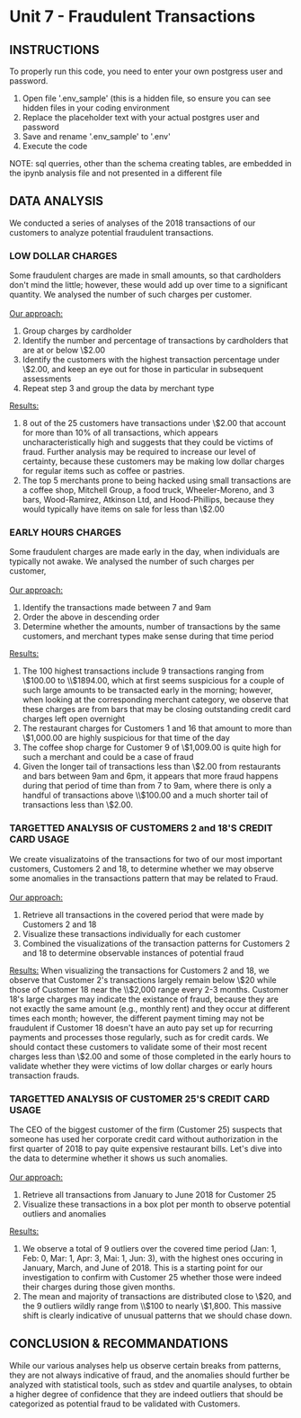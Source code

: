 # Unit 7 - Fraudulent Transactions

## INSTRUCTIONS

To properly run this code, you need to enter your own postgress user and password.

1. Open file '.env_sample' (this is a hidden file, so ensure you can see hidden files in your coding environment
2. Replace the placeholder text with your actual postgres user and password
3. Save and rename '.env_sample' to '.env'
4. Execute the code

NOTE: sql querries, other than the schema creating tables, are embedded in the ipynb analysis file and not presented in a different file

## DATA ANALYSIS

We conducted a series of analyses of the 2018 transactions of our customers to analyze potential fraudulent transactions.

### LOW DOLLAR CHARGES

Some fraudulent charges are made in small amounts, so that cardholders don't mind the little; however, these would add up over time to a significant quantity. We analysed the number of such charges per customer.
<br><br>
<u>Our approach:</u>
1. Group charges by cardholder
2. Identify the number and percentage of transactions by cardholders that are at or below \\$2.00
3. Identify the customers with the highest transaction percentage under \\$2.00, and keep an eye out for those in particular in subsequent assessments
4. Repeat step 3 and group the data by merchant type

<u>Results:</u>
1. 8 out of the 25 customers have transactions under \\$2.00 that account for more than 10% of all transactions, which appears uncharacteristically high and suggests that they could be victims of fraud. Further analysis may be required to increase our level of certainty, because these customers may be making low dollar charges for regular items such as coffee or pastries.
2. The top 5 merchants prone to being hacked using small transactions are a coffee shop, Mitchell Group, a food truck, Wheeler-Moreno, and 3 bars, Wood-Ramirez, Atkinson Ltd, and Hood-Phillips, because they would typically have items on sale for less than \\$2.00

### EARLY HOURS CHARGES

Some fraudulent charges are made early in the day, when individuals are typically not awake. We analysed the number of such charges per customer, 
<br><br>
<u>Our approach:</u>
1. Identify the transactions made between 7 and 9am
2. Order the above in descending order
3. Determine whether the amounts, number of transactions by the same customers, and merchant types make sense during that time period

<u>Results:</u>
1. The 100 highest transactions include 9 transactions ranging from \\$100.00 to \\$1894.00, which at first seems suspicious for a couple of such large amounts to be transacted early in the morning; however, when looking at the corresponding merchant category, we observe that these charges are from bars that may be closing outstanding credit card charges left open overnight
2. The restaurant charges for Customers 1 and 16 that amount to more than \\$1,000.00 are highly suspicious for that time of the day
3. The coffee shop charge for Customer 9 of \\$1,009.00 is quite high for such a merchant and could be a case of fraud
4. Given the longer tail of transactions less than \\$2.00 from restaurants and bars between 9am and 6pm, it appears that more fraud happens during that period of time than from 7 to 9am, where there is only a handful of transactions above \\$100.00 and a much shorter tail of transactions less than \\$2.00.

### TARGETTED ANALYSIS OF CUSTOMERS 2 and 18'S CREDIT CARD USAGE

We create visualizatoins of the transactions for two of our most important customers, Customers 2 and 18, to determine whether we may observe some anomalies in the transactions pattern that may be related to Fraud.
<br><br>
<u>Our approach:</u>
1. Retrieve all transactions in the covered period that were made by Customers 2 and 18
2. Visualize these transactions individually for each customer
3. Combined the visualizations of the transaction patterns for Customers 2 and 18 to determine observable instances of potential fraud

<u>Results:</u>
When visualizing the transactions for Customers 2 and 18, we observe that Customer 2's transactions largely remain below \\$20 while those of Customer 18 near the \\$2,000 range every 2-3 months. Customer 18's large charges may indicate the existance of fraud, because they are not exactly the same amount (e.g., monthly rent) and they occur at different times each month; however, the different payment timing may not be fraudulent if Customer 18 doesn't have an auto pay set up for recurring payments and processes those regularly, such as for credit cards. We should contact these customers to validate some of their most recent charges less than \\$2.00 and some of those completed in the early hours to validate whether they were victims of low dollar charges or early hours transaction frauds.

### TARGETTED ANALYSIS OF CUSTOMER 25'S CREDIT CARD USAGE

The CEO of the biggest customer of the firm (Customer 25) suspects that someone has used her corporate credit card without authorization in the first quarter of 2018 to pay quite expensive restaurant bills. Let's dive into the data to determine whether it shows us such anomalies.
<br><br>
<u>Our approach:</u>
1. Retrieve all transactions from January to June 2018 for Customer 25
2. Visualize these transactions in a box plot per month to observe potential outliers and anomalies

<u>Results:</u>
1. We observe a total of 9 outliers over the covered time period (Jan: 1, Feb: 0, Mar: 1, Apr: 3, Mai: 1, Jun: 3), with the highest ones occuring in January, March, and June of 2018. This is a starting point for our investigation to confirm with Customer 25 whether those were indeed their charges during those given months.
2. The mean and majority of transactions are distributed close to \\$20, and the 9 outliers wildly range from \\$100 to nearly \\$1,800. This massive shift is clearly indicative of unusual patterns that we should chase down.

## CONCLUSION & RECOMMANDATIONS

While our various analyses help us observe certain breaks from patterns, they are not always indicative of fraud, and the anomalies should further be analyzed with statistical tools, such as stdev and quartile analyses, to obtain a higher degree of confidence that they are indeed outliers that should be categorized as potential fraud to be validated with Customers.
